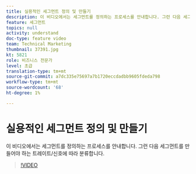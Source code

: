 ```yaml
---
title: 실용적인 세그먼트 정의 및 만들기
description: 이 비디오에서는 세그먼트를 정의하는 프로세스를 안내합니다. 그런 다음 세그먼트를 만들어야 하는 트레이트/신호에 따라 분류합니다.
feature: 세그먼트
topics: null
activity: understand
doc-type: feature video
team: Technical Marketing
thumbnail: 37391.jpg
kt: 5821
role: 비즈니스 전문가
level: 초급
translation-type: tm+mt
source-git-commit: a7dc335e75697a7b1720eccdadbb9605fdeda798
workflow-type: tm+mt
source-wordcount: '68'
ht-degree: 1%

---
```



# 실용적인 세그먼트 정의 및 만들기

이 비디오에서는 세그먼트를 정의하는 프로세스를 안내합니다. 그런 다음 세그먼트를 만들어야 하는 트레이트/신호에 따라 분류합니다.

>[!VIDEO](https://video.tv.adobe.com/v/37391/?quality=12&learn=on)
